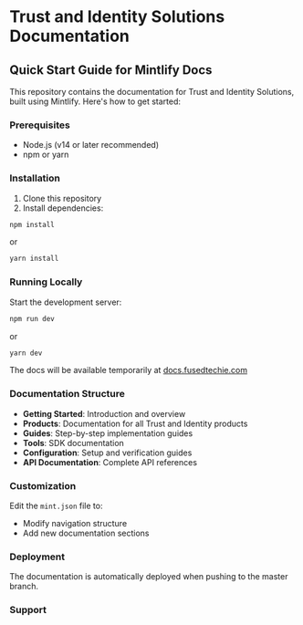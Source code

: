 # Trust and Identity Solutions Documentation

## Quick Start Guide for Mintlify Docs

This repository contains the documentation for Trust and Identity Solutions, built using Mintlify. Here's how to get started:

### Prerequisites
- Node.js (v14 or later recommended)
- npm or yarn

### Installation
1. Clone this repository
2. Install dependencies:
```bash
npm install
```
or

```bash
yarn install
```


### Running Locally
Start the development server:
```bash
npm run dev
```
or

```bash
yarn dev
```

The docs will be available temporarily at [docs.fusedtechie.com](docs.fusedtechie.com)

### Documentation Structure
- **Getting Started**: Introduction and overview
- **Products**: Documentation for all Trust and Identity products
- **Guides**: Step-by-step implementation guides
- **Tools**: SDK documentation
- **Configuration**: Setup and verification guides
- **API Documentation**: Complete API references

### Customization
Edit the `mint.json` file to:
- Modify navigation structure
- Add new documentation sections

### Deployment
The documentation is automatically deployed when pushing to the master branch.

### Support
